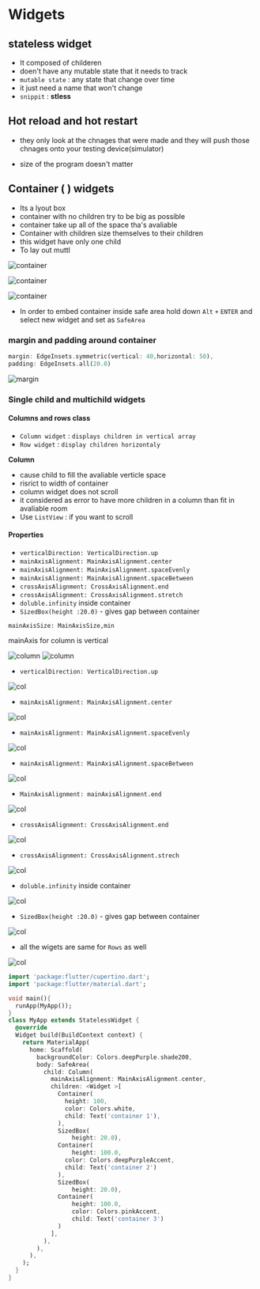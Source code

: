 # Widgets

## stateless widget

- It composed of childeren
- doen't have any mutable state that it needs to track
- `mutable state` : any state that change over time
- it just need a name that won't change
- `snippit` : **stless**

## Hot reload and hot restart

- they only look at the chnages that were made and they will push those chnages onto your testing device(simulator)

- size of the program doesn't matter

## Container ( ) widgets

- Its a lyout box
- container with no children try to be big as possible
- container take up all of the space tha's avaliable
- Container with children size themselves to their children
- this widget have only one child
- To lay out muttl

![container](./images/1container.png)

![container](./images/3container.png)

![container](./images/2container.png)

- In order to embed container inside safe area hold down `Alt` `+` `ENTER` and select new widget and set as `SafeArea`

### margin and padding around container

```dart
margin: EdgeInsets.symmetric(vertical: 40,horizontal: 50),
padding: EdgeInsets.all(20.0)
```

![margin](./images/14column.png)

### Single child and multichild widgets

#### Columns and rows class

- `Column widget` : `displays children in vertical array`
- `Row widget` : `display children horizontaly`

**Column**

- cause child to fill the avaliable verticle space
- risrict to width of container
- column widget does not scroll
- it considered as error to have more children in a column than fit in avaliable room
- Use `ListView` : if you want to scroll

#### Properties

- `verticalDirection: VerticalDirection.up`
- `mainAxisAlignment: MainAxisAlignment.center`
- `mainAxisAlignment: MainAxisAlignment.spaceEvenly`
- `mainAxisAlignment: MainAxisAlignment.spaceBetween`
- `crossAxisAlignment: CrossAxisAlignment.end`
- `crossAxisAlignment: CrossAxisAlignment.stretch`
- `doluble.infinity` inside container
- `SizedBox(height :20.0)` - gives gap between container

`mainAxisSize: MainAxisSize,min`

mainAxis for column is vertical

![column](./images/5column.png)
![column](./images/6column.png)

- `verticalDirection: VerticalDirection.up`

![col](./images/column7.png)

- `mainAxisAlignment: MainAxisAlignment.center`

![col](./images/8column.png)

- `mainAxisAlignment: MainAxisAlignment.spaceEvenly`

![col](./images/9column.png)

- `mainAxisAlignment: MainAxisAlignment.spaceBetween`

![col](./images/column10.png)

- `MainAxisAlignment: mainAxisAlignment.end`

![col](./images/11column.png)

- `crossAxisAlignment: CrossAxisAlignment.end`

![col](./images/12column.png)

- `crossAxisAlignment: CrossAxisAlignment.strech`

 ![col](./images/13column.png)

- `doluble.infinity` inside container

 ![col](./images/14column.png)

- `SizedBox(height :20.0)` - gives gap between container

 ![col](./images/15sizedBox.png)

- all the wigets  are same for `Rows` as well

![col](./images/14column.png)

```dart
import 'package:flutter/cupertino.dart';
import 'package:flutter/material.dart';

void main(){
  runApp(MyApp());
}
class MyApp extends StatelessWidget {
  @override
  Widget build(BuildContext context) {
    return MaterialApp(
      home: Scaffold(
        backgroundColor: Colors.deepPurple.shade200,
        body: SafeArea(
          child: Column(
            mainAxisAlignment: MainAxisAlignment.center,
            children: <Widget >[
              Container(
                height: 100,
                color: Colors.white,
                child: Text('container 1'),
              ),
              SizedBox(
                  height: 20.0),
              Container(
                  height: 100.0,
                color: Colors.deepPurpleAccent,
                child: Text('container 2')
              ),
              SizedBox(
                  height: 20.0),
              Container(
                  height: 100.0,
                  color: Colors.pinkAccent,
                  child: Text('container 3')
              )
            ],
          ),
        ),
      ),
    );
  }
}

```
